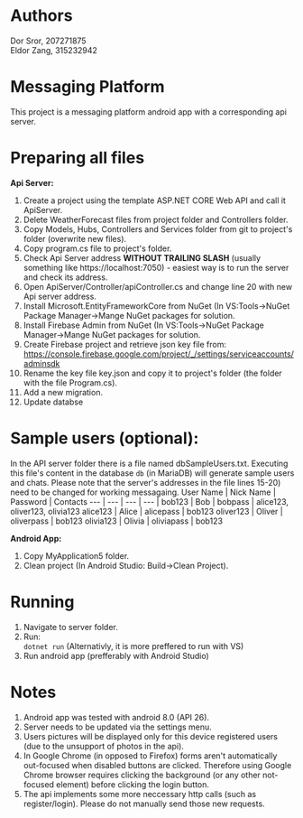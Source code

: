 # Authors
Dor Sror, 207271875  
Eldor Zang, 315232942  
# Messaging Platform
This project is a messaging platform android app with a corresponding api server.



# Preparing all files

**Api Server:**  
1. Create a project using the template ASP.NET CORE Web API and call it ApiServer.
2. Delete WeatherForecast files from project folder and Controllers folder.
4. Copy Models, Hubs, Controllers and Services folder from git to project's folder (overwrite new files).
5. Copy program.cs file to project's folder.
6. Check Api Server address **WITHOUT TRAILING SLASH** (usually something like https://localhost:7050) - easiest way is to run the server and check its address.
7. Open ApiServer/Controller/apiController.cs and change line 20 with new Api server address.
8. Install Microsoft.EntityFrameworkCore from NuGet (In VS:Tools->NuGet Package Manager->Mange NuGet packages for solution.
9. Install Firebase Admin from NuGet (In VS:Tools->NuGet Package Manager->Mange NuGet packages for solution.
10. Create Firebase project and retrieve json key file from: https://console.firebase.google.com/project/_/settings/serviceaccounts/adminsdk
11. Rename the key file key.json and copy it to project's folder (the folder with the file Program.cs).
12. Add a new migration.
13. Update databse

# Sample users (optional): 
In the API server folder there is a file named dbSampleUsers.txt.
Executing this file's content in the database `db` (in MariaDB) will generate sample users and chats. 
Please note that the server's addresses in the file lines 15-20) need to be changed for working messagaing. 
User Name | Nick Name | Password | Contacts
--- | --- | --- | --- |
bob123 | Bob | bobpass | alice123, oliver123, olivia123
alice123 | Alice | alicepass | bob123
oliver123 | Oliver | oliverpass | bob123
olivia123 | Olivia | oliviapass | bob123

**Android App:**  
1. Copy MyApplication5 folder.
2. Clean project (In Android Studio: Build->Clean Project). 

# Running
1. Navigate to server folder.
2. Run:  
`dotnet run`
(Alternativly, it is more preffered to run with VS)
3. Run android app (prefferably with Android Studio) 

# Notes
1. Android app was tested with android 8.0 (API 26).
2. Server needs to be updated via the settings menu.
3. Users pictures will be displayed only for this device registered users (due to the unsupport of photos in the api).
4. In Google Chrome (in opposed to Firefox) forms aren't automatically out-focused when disabled buttons are clicked. Therefore using Google Chrome browser requires clicking the background (or any other not-focused element) before clicking the login button.
5. The api implements some more neccessary http calls (such as register/login). Please do not manually send those new requests.
